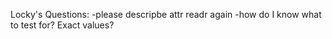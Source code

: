 Locky's Questions:
-please descripbe attr readr again
-how do I know what to test for? Exact values?
